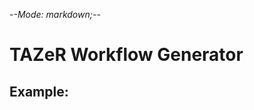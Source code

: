 -*-Mode: markdown;-*-

TAZeR Workflow Generator
============================================================

Example:
------------
